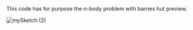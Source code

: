 This code has for purpose the n-body problem with barnes hut preview.

![mySketch (2)](https://github.com/LanceryH/n_body/assets/108919405/5de45124-188f-49df-9c35-6c8fb62fc40c)
